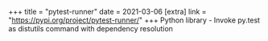 +++
title = "pytest-runner"
date = 2021-03-06
[extra]
link = "https://pypi.org/project/pytest-runner/"
+++
Python library - Invoke py.test as distutils command with dependency resolution

